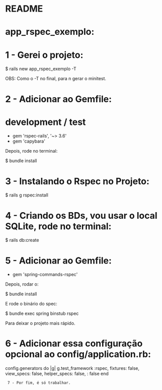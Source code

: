 # README

# app_rspec_exemplo:

# 1 - Gerei o projeto:

 $ rails new app_rspec_exemplo -T
 
 OBS: Como o -T no final, para n gerar o minitest.
 
 # 2 - Adicionar ao Gemfile:
 
# development / test
 - gem 'rspec-rails', '~> 3.6'
 - gem 'capybara'
 
 Depois, rode no terminal:
 
 $ bundle install
 
 # 3 - Instalando o Rspec no Projeto:
 
 $ rails g rspec:install
 
 # 4 - Criando os BDs, vou usar o local SQLite, rode no terminal:
 
 $ rails db:create
 
 # 5 - Adicionar ao Gemfile:
 
- gem 'spring-commands-rspec'

Depois, rodar o:

$ bundle install

E rode o binário do spec:

$ bundle exec spring binstub rspec
 
 Para deixar o projeto mais rápido.

# 6 - Adicionar essa configuração opcional ao config/application.rb:

  config.generators do |g|
      g.test_framework :rspec,
        fixtures: false,
        view_specs: false,
        helper_specs: false,
        : false
     end
     
     7 - Por fim, é só trabalhar.
